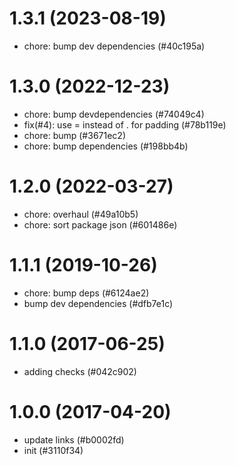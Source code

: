 # 1.3.1 (2023-08-19)

- chore: bump dev dependencies (#40c195a)

# 1.3.0 (2022-12-23)

- chore: bump devdependencies (#74049c4)
- fix(#4): use = instead of . for padding (#78b119e)
- chore: bump (#3671ec2)
- chore: bump dependencies (#198bb4b)

# 1.2.0 (2022-03-27)

- chore: overhaul (#49a10b5)
- chore: sort package json (#601486e)

# 1.1.1 (2019-10-26)

- chore: bump deps (#6124ae2)
- bump dev dependencies (#dfb7e1c)

# 1.1.0 (2017-06-25)

- adding checks (#042c902)

# 1.0.0 (2017-04-20)

- update links (#b0002fd)
- init (#3110f34)

